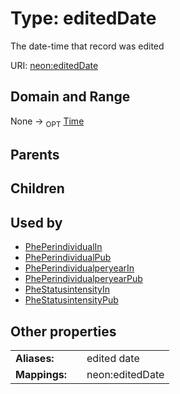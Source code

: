 
# Type: editedDate


The date-time that record was edited

URI: [neon:editedDate](https://data.neonscience.org/editedDate)


## Domain and Range

None ->  <sub>OPT</sub> [Time](types/Time.md)

## Parents


## Children


## Used by

 * [PhePerindividualIn](PhePerindividualIn.md)
 * [PhePerindividualPub](PhePerindividualPub.md)
 * [PhePerindividualperyearIn](PhePerindividualperyearIn.md)
 * [PhePerindividualperyearPub](PhePerindividualperyearPub.md)
 * [PheStatusintensityIn](PheStatusintensityIn.md)
 * [PheStatusintensityPub](PheStatusintensityPub.md)

## Other properties

|  |  |  |
| --- | --- | --- |
| **Aliases:** | | edited date |
| **Mappings:** | | neon:editedDate |

